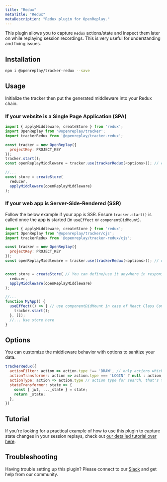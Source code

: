 ```yaml
---
title: "Redux"
metaTitle: "Redux"
metaDescription: "Redux plugin for OpenReplay."
---
```


This plugin allows you to capture `Redux` actions/state and inspect them later on while replaying session recordings. This is very useful for understanding and fixing issues.

## Installation

```bash
npm i @openreplay/tracker-redux --save
```

## Usage

Initialize the tracker then put the generated middleware into your Redux chain.

### If your website is a Single Page Application (SPA)

```js
import { applyMiddleware, createStore } from 'redux';
import OpenReplay from '@openreplay/tracker';
import trackerRedux from '@openreplay/tracker-redux';

const tracker = new OpenReplay({
  projectKey: PROJECT_KEY
});
tracker.start();
const openReplayMiddleware = tracker.use(trackerRedux(<options>)); // check list of available options below

//...
const store = createStore(
  reducer,
  applyMiddleware(openReplayMiddleware) 
);
```

### If your web app is Server-Side-Rendered (SSR)

Follow the below example if your app is SSR. Ensure `tracker.start()` is called once the app is started (in `useEffect` or `componentDidMount`).

```js
import { applyMiddleware, createStore } from 'redux';
import OpenReplay from '@openreplay/tracker/cjs';
import trackerRedux from '@openreplay/tracker-redux/cjs';

const tracker = new OpenReplay({
  projectKey: PROJECT_KEY
});
const openReplayMiddleware = tracker.use(trackerRedux(<options>)); // check list of available options below


const store = createStore( // You can define/use it anywhere in response handlers
  reducer,
  applyMiddleware(openReplayMiddleware)
);

//...
function MyApp() {
  useEffect(() => { // use componentDidMount in case of React Class Component
    tracker.start();
  }, []);
  //... Use store here
}

```

## Options

You can customize the middleware behavior with options to sanitize your data.

```js
trackerRedux({
  actionFilter: action => action.type !== 'DRAW', // only actions which pass this test will be recorded
  actionTransformer: action => action.type === 'LOGIN' ? null : action,
  actionType: action => action.type // action type for search, that's the default one
  stateTransformer: state => {
    const { jwt, ..._state } = state;
    return _state;
  },
})
```
## Tutorial
If you're looking for a practical example of how to use this plugin to capture state changes in your session replays, check out [our detailed tutorial over here](/tutorials/redux).

## Troubleshooting

Having trouble setting up this plugin? Please connect to our [Slack](https://slack.openreplay.com) and get help from our community.